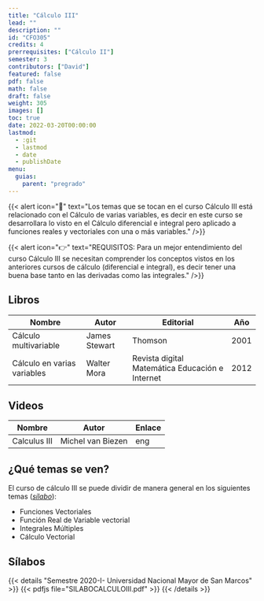 ```yaml
---
title: "Cálculo III"
lead: ""
description: ""
id: "CFO305"
credits: 4
prerrequisites: ["Cálculo II"]
semester: 3
contributors: ["David"]
featured: false
pdf: false
math: false
draft: false
weight: 305
images: []
toc: true
date: 2022-03-20T00:00:00
lastmod:
  - :git
  - lastmod
  - date
  - publishDate
menu:
  guias:
    parent: "pregrado"
---
```


{{< alert icon="📌" text="Los temas que se tocan en el curso Cálculo III está relacionado con el Cálculo de varias variables, es decir en este curso se desarrollara lo visto en el Cálculo diferencial e integral pero aplicado a funciones reales y vectoriales con una o más variables." />}}

{{< alert icon="👉" text="REQUISITOS: Para un mejor entendimiento del curso Cálculo III se necesitan comprender los conceptos vistos en los anteriores cursos de cálculo (diferencial e integral), es decir tener una buena base tanto en las derivadas como las integrales." />}}

## Libros

| Nombre | Autor | Editorial | Año |
| --- | --- | --- | --- |
| Cálculo multivariable | James Stewart | Thomson | 2001 |
| Cálculo en varias variables | Walter Mora | Revista digital Matemática Educación e Internet | 2012 |

## Videos

| Nombre | Autor | Enlace |
| ------ | ----- | ------ |
| Calculus III | Michel van Biezen | eng |

## ¿Qué temas se ven?

El curso de cálculo III se puede dividir de manera general en los siguientes temas ([_sílabo_](https://drive.google.com/file/d/1bEblB2BvkwnfrcLZqLsxhyQEW_GjwgR0/view?usp=sharing)):

* Funciones Vectoriales
* Función Real de Variable vectorial
* Integrales Múltiples
* Cálculo Vectorial

## Sílabos

{{< details "Semestre 2020-I- Universidad Nacional Mayor de San Marcos" >}}
{{< pdfjs file="SILABOCALCULOIII.pdf" >}}
{{< /details >}}
